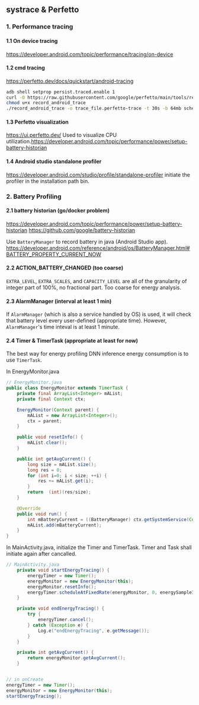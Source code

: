 ## systrace & Perfetto

### 1. Performance tracing

#### 1.1 On device tracing
https://developer.android.com/topic/performance/tracing/on-device

#### 1.2 cmd tracing
https://perfetto.dev/docs/quickstart/android-tracing

```bash
adb shell setprop persist.traced.enable 1
curl -O https://raw.githubusercontent.com/google/perfetto/main/tools/record_android_trace
chmod u+x record_android_trace
./record_android_trace -o trace_file.perfetto-trace -t 30s -b 64mb sched freq idle am wm gfx view binder_driver hal dalvik camera input res memory
```


#### 1.3 Perfetto visualization
https://ui.perfetto.dev/
Used to visualize CPU utilization.https://developer.android.com/topic/performance/power/setup-battery-historian


#### 1.4 Android studio standalone profiler
https://developer.android.com/studio/profile/standalone-profiler
initiate the profiler in the installation path bin.

### 2. Battery Profiling

#### 2.1 battery historian (go/docker problem)
https://developer.android.com/topic/performance/power/setup-battery-historian 
https://github.com/google/battery-historian

Use `BatteryManager` to record battery in java (Android Studio app). 
https://developer.android.com/reference/android/os/BatteryManager.html#BATTERY_PROPERTY_CURRENT_NOW


#### 2.2 ACTION_BATTERY_CHANGED (too coarse)
`EXTRA_LEVEL`, `EXTRA_SCALES`, and `CAPACITY_LEVEL` are all of the granularity of integer part of 100%, no fractional part. Too coarse for energy analysis.

#### 2.3 AlarmManager (interval at least 1 min)
If `AlarmManager` (which is also a service handled by OS) is used, it will check that battery level every user-defined (appropriate time). However, `AlarmManager`'s time inteval is at least 1 minute.


#### 2.4 Timer & TimerTask (appropriate at least for now)
The best way for energy profiling DNN inference energy consumption is to use `TimerTask`.

In EnergyMonitor.java
```java
// EnergyMonitor.java
public class EnergyMonitor extends TimerTask {
    private final ArrayList<Integer> mAList;
    private final Context ctx;

    EnergyMonitor(Context parent) {
        mAList = new ArrayList<Integer>();
        ctx = parent;
    }

    public void resetInfo() {
        mAList.clear();
    }

    public int getAvgCurrent() {
        long size = mAList.size();
        long res = 0;
        for (int i=0; i < size; ++i) {
            res += mAList.get(i);
        }
        return  (int)(res/size);
    }

    @Override
    public void run() {
        int mBatteryCurrent = ((BatteryManager) ctx.getSystemService(Context.BATTERY_SERVICE)).getIntProperty(BatteryManager.BATTERY_PROPERTY_CURRENT_NOW);
        mAList.add(mBatteryCurrent);
    }
}
```

In MainActivity.java, initialize the Timer and TimerTask. Timer and Task shall initiate again after cancalled.
```java
// MainActivity.java
    private void startEnergyTracing() {
        energyTimer = new Timer();
        energyMonitor = new EnergyMonitor(this);
        energyMonitor.resetInfo();
        energyTimer.scheduleAtFixedRate(energyMonitor, 0, energySampleInterval);
    }

    private void endEnergyTracing() {
        try {
            energyTimer.cancel();
        } catch (Exception e) {
            Log.e("endEnergyTracing", e.getMessage());
        }
    }

    private int getAvgCurrent() {
        return energyMonitor.getAvgCurrent();
    }


// in onCreate
energyTimer = new Timer();
energyMonitor = new EnergyMonitor(this);
startEnergyTracing();
```